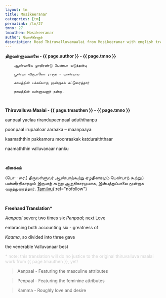 ```yaml
---
layout: tm
title: Mosikeeranar
categories: [tm]
permalink: /tm/27
tmno: 27
tmauthen: Mosikeeranar
author: மோசிகீரனார்
description: Read Thiruvalluvamaalai from Mosikeeranar with english translation
---
```


**திருவள்ளுவமாலை - {{ page.author }} - {{ page.tmno }}**

        ஆண்பாலே ழாறிரண்டு பெண்பா லடுத்தன்பு
    
        பூண்பா லிருபாலோ ராறாக - மாண்பாய

        காமத்தின் பக்கமொரு மூன்றாகக் கட்டுரைத்தார்

        நாமத்தின் வள்ளுவனார் நன்கு.

<br>

**Thiruvalluva Maalai - {{ page.tmauthen }} - {{ page.tmno }}**

aanpaal yaelaa rirandupaenpaal aduththanpu

poonpaal irupaaloar aaraaka – maanpaaya

kaamaththin pakkamoru moonraakak katduraiththaar

naamaththin valluvanaar nanku

<br>

**விளக்கம்**

(பொ--ரை.) திருவள்ளுவர் ஆண்பாற்கூற்று ஏழதிகாரமும் பெண்பாற் கூற்றுப் பன்னீரதிகாரமும் இருபாற் கூற்று ஆறதிகாரமுமாக, இன்பத்துப்பாலை மூன்றாக வகுத்துரைத்தார்.
[Tamilvu](http://www.tamilvu.org/library/l2100/html/l2100vur.htm){:rel="nofollow"}

<br>

**Freehand Translation\***

*Aanpaal* seven; two times six *Penpaal*; next Love

embracing both accounting six - greatness of

*Kaama*, so divided into three gave

the venerable Valluvanaar best

<p style="color: lightgrey;">* note: this translation will do no justice to the original thiruvalluva maalai work from {{ page.tmauthen }}, yet!</p>

> Aanpaal - Featuring the masculine attributes

> Penpaal - Featuring the feminine attributes

> Kamma - Roughly love and desire
<br>
